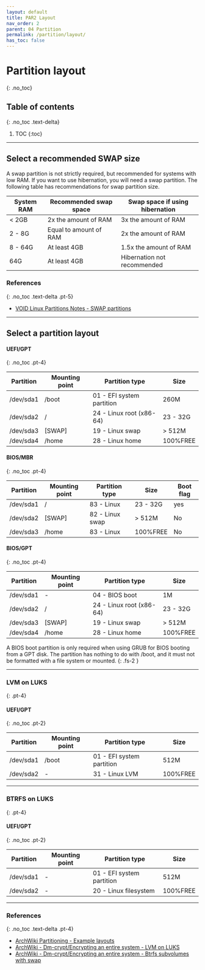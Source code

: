 ```yaml
---
layout: default
title: PAR2 Layout
nav_order: 2
parent: 04 Partition
permalink: /partition/layout/
has_toc: false
---
```


# Partition layout
{: .no_toc}

## Table of contents
{: .no_toc .text-delta}

1. TOC
{:toc}

---

## Select a recommended SWAP size

A swap partition is not strictly required, but recommended for systems with low RAM. If you want to use hibernation, you will need a swap partition. The following table has recommendations for swap partition size.

| System RAM | Recommended swap space | Swap space if using hibernation |
| ---------- | ---------------------- | ------------------------------- |
| < 2GB      | 2x the amount of RAM   | 3x the amount of RAM            |
| 2 - 8G     | Equal to amount of RAM | 2x the amount of RAM            |
| 8 - 64G    | At least 4GB           | 1.5x the amount of RAM          |
| 64G        | At least 4GB           | Hibernation not recommended     |

### References
{: .no_toc .text-delta .pt-5}

- [VOID Linux Partitions Notes - SWAP partitions](https://docs.voidlinux.org/installation/live-images/partitions.html#swap-partitions)

---

## Select a partition layout

#### UEFI/GPT
{: .no_toc .pt-4}

| Partition | Mounting point | Partition type            | Size     |
| --------- | -------------- | ------------------------- | -------- |
| /dev/sda1 | /boot          | 01 - EFI system partition | 260M     |
| /dev/sda2 | /              | 24 - Linux root (x86-64)  | 23 - 32G |
| /dev/sda3 | [SWAP]         | 19 - Linux swap           | > 512M   |
| /dev/sda4 | /home          | 28 - Linux home           | 100%FREE |

#### BIOS/MBR
{: .no_toc .pt-4}

| Partition | Mounting point | Partition type            | Size     | Boot flag |
| --------- | -------------- | ------------------------- | -------- | --------- |
| /dev/sda1 | /              | 83 - Linux                | 23 - 32G | yes       |
| /dev/sda2 | [SWAP]         | 82 - Linux swap           | > 512M   | No        |
| /dev/sda3 | /home          | 83 - Linux                | 100%FREE | No        |

#### BIOS/GPT
{: .no_toc .pt-4}

| Partition | Mounting point | Partition type            | Size     |
| --------- | -------------- | ------------------------- | -------- |
| /dev/sda1 | -              | 04 - BIOS boot            | 1M       |
| /dev/sda2 | /              | 24 - Linux root (x86-64)  | 23 - 32G |
| /dev/sda3 | [SWAP]         | 19 - Linux swap           | > 512M   |
| /dev/sda4 | /home          | 28 - Linux home           | 100%FREE |

A BIOS boot partition is only required when using GRUB for BIOS booting from a GPT disk. The partition has nothing to do with /boot, and it must not be formatted with a file system or mounted.
{: .fs-2 }

---

### LVM on LUKS
{: .pt-4}

#### UEFI/GPT
{: .no_toc .pt-2}

| Partition | Mounting point | Partition type            | Size     |
| --------- | -------------- | ------------------------- | -------- |
| /dev/sda1 | /boot          | 01 - EFI system partition | 512M     |
| /dev/sda2 | -              | 31 - Linux LVM            | 100%FREE |

---

### BTRFS on LUKS
{: .pt-4}

#### UEFI/GPT
{: .no_toc .pt-2}

| Partition | Mounting point | Partition type            | Size     |
| --------- | -------------- |-------------------------- | -------- |
| /dev/sda1 | -              | 01 - EFI system partition | 512M     |
| /dev/sda2 | -              | 20 - Linux filesystem     | 100%FREE |

---

### References
{: .no_toc .text-delta .pt-4}

- [ArchWiki Partitioning - Example layouts](https://wiki.archlinux.org/index.php/Partitioning#Example_layouts)
- [ArchWiki - Dm-crypt/Encrypting an entire system - LVM on LUKS](https://wiki.archlinux.org/index.php/Dm-crypt/Encrypting_an_entire_system#LVM_on_LUKS)
- [ArchWiki - Dm-crypt/Encrypting an entire system - Btrfs subvolumes with swap](https://wiki.archlinux.org/index.php/Dm-crypt/Encrypting_an_entire_system#Btrfs_subvolumes_with_swap)
